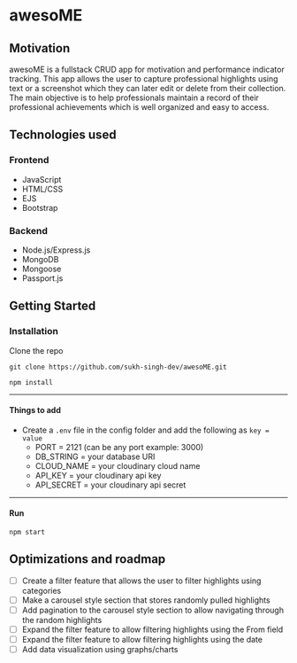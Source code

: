 # awesoME

## Motivation

awesoME is a fullstack CRUD app for motivation and performance indicator tracking. This app allows the user to capture professional highlights using text or a screenshot which they can later edit or delete from their collection. The main objective is to help professionals maintain a record of their professional achievements which is well organized and easy to access.

## Technologies used

### Frontend

- JavaScript
- HTML/CSS
- EJS
- Bootstrap

### Backend

- Node.js/Express.js
- MongoDB
- Mongoose
- Passport.js

## Getting Started

### Installation

Clone the repo

```
git clone https://github.com/sukh-singh-dev/awesoME.git
```

`npm install`

---

#### Things to add

- Create a `.env` file in the config folder and add the following as `key = value`
  - PORT = 2121 (can be any port example: 3000)
  - DB_STRING = your database URI
  - CLOUD_NAME = your cloudinary cloud name
  - API_KEY = your cloudinary api key
  - API_SECRET = your cloudinary api secret

---

#### Run

`npm start`

## Optimizations and roadmap

- [ ] Create a filter feature that allows the user to filter highlights using categories
- [ ] Make a carousel style section that stores randomly pulled highlights
- [ ] Add pagination to the carousel style section to allow navigating through the random highlights
- [ ] Expand the filter feature to allow filtering highlights using the From field
- [ ] Expand the filter feature to allow filtering highlights using the date
- [ ] Add data visualization using graphs/charts
